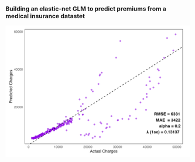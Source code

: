 ### Building an elastic-net GLM to predict premiums from a medical insurance datastet

![figA](predictedVSactualPremiumsElNetGLM.png)
